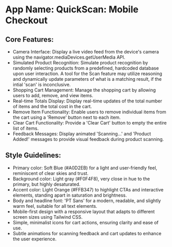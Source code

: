 # **App Name**: QuickScan: Mobile Checkout

## Core Features:

- Camera Interface: Display a live video feed from the device's camera using the navigator.mediaDevices.getUserMedia API.
- Simulated Product Recognition: Simulate product recognition by randomly selecting products from a predefined, hardcoded database upon user interaction. A tool for the Scan feature may utilize reasoning and dynamically update parameters of what is a matching result, if the intial 'scan' is inconclusive.
- Shopping Cart Management: Manage the shopping cart by allowing users to add, remove, and view items.
- Real-time Totals Display: Display real-time updates of the total number of items and the total cost in the cart.
- Remove Item Functionality: Enable users to remove individual items from the cart using a 'Remove' button next to each item.
- Clear Cart Functionality: Provide a 'Clear Cart' button to empty the entire list of items.
- Feedback Messages: Display animated 'Scanning...' and 'Product Added!' messages to provide visual feedback during product scanning.

## Style Guidelines:

- Primary color: Soft Blue (#A0D2EB) for a light and user-friendly feel, reminiscent of clear skies and trust.
- Background color: Light gray (#F0F4F8), very close in hue to the primary, but highly desaturated.
- Accent color: Light Orange (#FFB347) to highlight CTAs and interactive elements, standing apart in saturation and brightness.
- Body and headline font: 'PT Sans' for a modern, readable, and slightly warm feel, suitable for all text elements.
- Mobile-first design with a responsive layout that adapts to different screen sizes using Tailwind CSS.
- Simple, minimalist icons for cart actions, ensuring clarity and ease of use.
- Subtle animations for scanning feedback and cart updates to enhance the user experience.